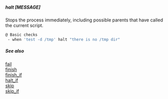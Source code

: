 ##### halt [MESSAGE]

Stops the process immediately, including possible parents that have called the current script.

```bash
@ Basic checks
 - when 'test -d /tmp' halt "there is no /tmp dir"
```

##### See also

[fail](fail.md)  
[finish](finish.md)  
[finish_if](finish_if.md)  
[halt_if](halt_if.md)  
[skip](skip.md)  
[skip_if](skip_if.md)  
